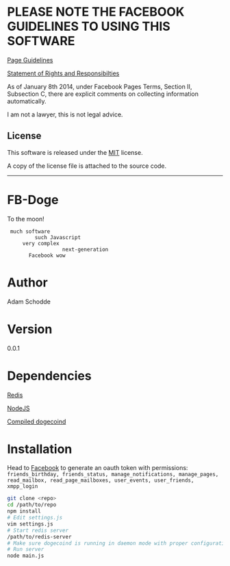 PLEASE NOTE THE FACEBOOK GUIDELINES TO USING THIS SOFTWARE
===========================================================
[Page Guidelines](https://www.facebook.com/page_guidelines.php)

[Statement of Rights and Responsibilties](https://www.facebook.com/legal/terms)

As of January 8th 2014, under Facebook Pages Terms, Section II, Subsection C, there are explicit comments on collecting information automatically.

I am not a lawyer, this is not legal advice.

License
-------
This software is released under the [MIT](www.tldrlegal.com/license/mit-license) license.

A copy of the license file is attached to the source code.

-----------------------------------------------------------------------------------------

FB-Doge
=======

To the moon!

```
 much software
         such Javascript
     very complex
                  next-generation
       Facebook wow
```

Author
======
Adam Schodde

Version
=======
0.0.1

Dependencies
============
[Redis](http://redis.io)

[NodeJS](http://nodejs.org)

[Compiled dogecoind](https://github.com/dogecoin/dogecoin)

Installation
============
Head to [Facebook](https://developers.facebook.com/tools/explorer/) to generate an oauth token with permissions: 
```friends_birthday, friends_status, manage_notifications, manage_pages, read_mailbox, read_page_mailboxes, user_events, user_friends, xmpp_login```

```bash
git clone <repo>
cd /path/to/repo
npm install
# Edit settings.js
vim settings.js
# Start redis server
/path/to/redis-server
# Make sure dogecoind is running in daemon mode with proper configuration set (rpcuser, rpcpass, etc..)
# Run server
node main.js
```
